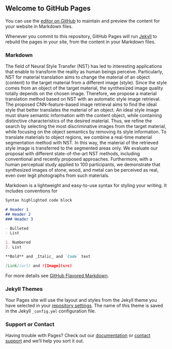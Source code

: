 ## Welcome to GitHub Pages

You can use the [editor on GitHub](https://github.com/GibranBenitez/Material-Translation/edit/gh-pages/index.md) to maintain and preview the content for your website in Markdown files.

Whenever you commit to this repository, GitHub Pages will run [Jekyll](https://jekyllrb.com/) to rebuild the pages in your site, from the content in your Markdown files.

### Markdown

The field of Neural Style Transfer (NST) has led to interesting applications that enable to transform the reality as human beings perceive. Particularly, NST for material translation aims to change the material of an object (content) to the target material from a different image (style). Since the style comes from an object of the target material, the synthesized image quality totally depends on the chosen image. Therefore, we propose a material translation method based on NST with an automatic style image retrieval. The proposed CNN-feature-based image retrieval aims to find the ideal style that better translates the material of an object. An ideal style image must share semantic information with the content object, while containing distinctive characteristics of the desired material. Thus, we refine the search by selecting the most discriminative images from the target material, while focusing on the object semantics by removing its style information. To translate materials to object regions, we combine a real-time material segmentation method with NST. In this way, the material of the retrieved style image is transferred to the segmented areas only. We evaluate our proposal with different state-of-the-art NST methods, including conventional and recently proposed approaches. Furthermore, with a human perceptual study applied to 100 participants, we demonstrate that synthesized images of stone, wood, and metal can be perceived as real, even over legit photographs from such materials.  

Markdown is a lightweight and easy-to-use syntax for styling your writing. It includes conventions for

```markdown
Syntax highlighted code block

# Header 1
## Header 2
### Header 3

- Bulleted
- List

1. Numbered
2. List

**Bold** and _Italic_ and `Code` text

[Link](url) and ![Image](src)
```

For more details see [GitHub Flavored Markdown](https://guides.github.com/features/mastering-markdown/).

### Jekyll Themes

Your Pages site will use the layout and styles from the Jekyll theme you have selected in your [repository settings](https://github.com/GibranBenitez/Material-Translation/settings/pages). The name of this theme is saved in the Jekyll `_config.yml` configuration file.

### Support or Contact

Having trouble with Pages? Check out our [documentation](https://docs.github.com/categories/github-pages-basics/) or [contact support](https://support.github.com/contact) and we’ll help you sort it out.
